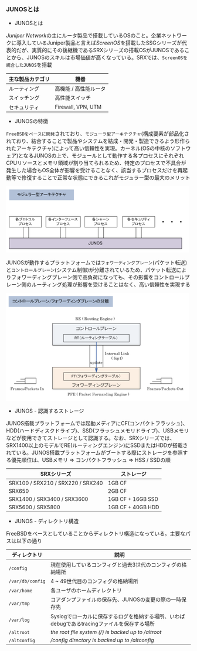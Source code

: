 ### JUNOSとは

- JUNOSとは

*Juniper Network*の主にルータ製品で搭載しているOSのこと。企業ネットワークに導入しているJuniper製品と言えば*ScreenOS*を搭載したSSGシリーズが代表的だが、実質的にその後継機であるSRXシリーズの搭載OSがJUNOSであることから、JUNOSのスキルは市場価値が高くなっている。SRXでは、`ScreenOSを統合したJUNOS`を搭載

|主な製品カテゴリ|機器|
|-------------|---|
|ルーティング|高機能 / 高性能ルータ|
|スイッチング|高性能スイッチ|
|セキュリティ|Firewall, VPN, UTM|

- JUNOSの特徴

`FreeBSDをベースに開発`されており、`モジューラ型アーキテクチャ`(構成要素が部品化されており、結合することで製品やシステムを結成・開発・製造できるよう形作られたアーキテクチャ)によって高い信頼性を実現。カーネル(OSの中核のソフトウェア)となるJUNOSの上で、モジュールとして動作する各プロセスにそれぞれCPUリソースとメモリ領域が割り当てられるため、特定のプロセスで不具合が発生した場合もOS全体が影響を受けることなく、該当するプロセスだけを再起動等で修復することで正常な状態にできるこれがモジュラー型の最大のメリット

<img width="500" alt="" src="./images/モジューラ型.png">

JUNOSが動作するプラットフォームでは`フォワーディングプレーン`(パケット転送)と`コントロールプレーン`(システム制御)が分離されているため、パケット転送によりフォワーディングプレーン側で高負荷になっても、その影響をコントロールプレーン側のルーティング処理が影響を受けることはなく、高い信頼性を実現する

<img width="500" alt="" src="./images/プラットフォーム.png">

- JUNOS - 認識するストレージ

JUNOS搭載プラットフォームでは起動メディアにCF(コンパクトフラッシュ)、HDD(ハードディスクドライブ)、SSD(フラッシュメモリドライブ)、USBメモリなどが使用できてストレージとして認識する。なお、SRXシリーズでは、SRX1400以上のモデルでRE(ルーティングエンジン)にSSDまたはHDDが搭載されている。JUNOS搭載プラットフォームがブートする際にストレージを参照する優先順位は、USBメモリ => コンパクトフラッシュ => HSS / SSDの順

|SRXシリーズ|ストレージ|
|----------|--------|
|SRX100 / SRX210 / SRX220 / SRX240|1GB CF|
|SRX650|2GB CF|
|SRX1400 / SRX3400 / SRX3600|1GB CF + 16GB SSD|
|SRX5600 / SRX5800|1GB CF + 40GB HDD|

- JUNOS - ディレクトリ構造

FreeBSDをベースとしていることからディレクトリ構造になっている。主要なパスは以下の通り

|ディレクトリ|説明|
|----------|---|
|`/config`|現在使用しているコンフィグと過去3世代のコンフィグの格納場所|
|`/var/db/config`|4 ~ 49世代目のコンフィグの格納場所|
|`/var/home`|各ユーザのホームディレクトリ|
|`/var/tmp`|コアダンプファイルの保存先、JUNOSの変更の際の一時保存先|
|`/var/log`|Syslogでローカルに保存するログを格納する場所、いわばdebugであるtracingファイルを保存する場所|
|`/altroot`|*the root file system (/) is backed up to /altroot*|
|`/altconfig`|*/config directory is backed up to /altconfig*|
